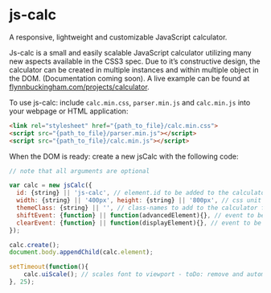 # js-calc

A responsive, lightweight and customizable JavaScript calculator.

Js-calc is a small and easily scalable JavaScript calculator utilizing many new aspects available in the CSS3 spec. Due to it’s constructive design, the calculator can be created in multiple instances and within multiple object in the DOM. (Documentation coming soon). A live example can be found at [flynnbuckingham.com/projects/calculator](http://flynnbuckingham.com/projects/calculator).

To use js-calc: include `calc.min.css`, `parser.min.js` and `calc.min.js` into your webpage or HTML application:

```html
<link rel="stylesheet" href="{path_to_file}/calc.min.css">
<script src="{path_to_file}/parser.min.js"></script>
<script src="{path_to_file}/calc.min.js"></script>
```

When the DOM is ready: create a new jsCalc with the following code:

```javascript
// note that all arguments are optional

var calc = new jsCalc({
  id: {string} || 'js-calc', // element.id to be added to the calculator to help prevent duplicate binding to a single calculator
  width: {string} || '400px', height: {string} || '800px', // css unit strings (percentage || pixels || viewportUnits || parentFontsize (em) || actual units (metric|imperial))
  themeClass: {string} || '', // class-names to add to the calculator for additional styling
  shiftEvent: {function} || function(advancedElement){}, // event to be fired after calculator updates while shifting
  clearEvent: {function} || function(displayElement){}, // event to be fired after calculator clears display
});

calc.create();
document.body.appendChild(calc.element);

setTimeout(function(){
    calc.uiScale(); // scales font to viewport - toDo: remove and automatically bind to object when added to DOM
}, 25);
```
